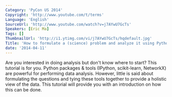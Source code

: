 ```yaml
---
Category: 'PyCon US 2014'
Copyright: 'http://www.youtube.com/t/terms'
Language: 'English'
SourceUrl: 'http://www.youtube.com/watch?v=j7AYwU7GcTs'
Speakers: [Eric Ma]
Tags: []
ThumbnailUrl: 'http://i1.ytimg.com/vi/j7AYwU7GcTs/hqdefault.jpg'
Title: 'How to formulate a (science) problem and analyze it using Python code'
date: '2014-04-11'
---
```

Are you interested in doing analysis but don't know where to start? This tutorial is for you. Python packages & tools (IPython, scikit-learn, NetworkX) are powerful for performing data analysis. However, little is said about formulating the questions and tying these tools together to provide a holistic view of the data. This tutorial will provide you with an introduction on how this can be done.